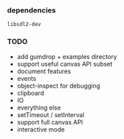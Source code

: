 ### dependencies

`libsdl2-dev`

### TODO

* add gumdrop + examples directory
* support useful canvas API subset
* document features
* events
* object-inspect for debugging
* clipboard
* IO
* everything else
* setTimeout / setInterval
* support full canvas API
* interactive mode
